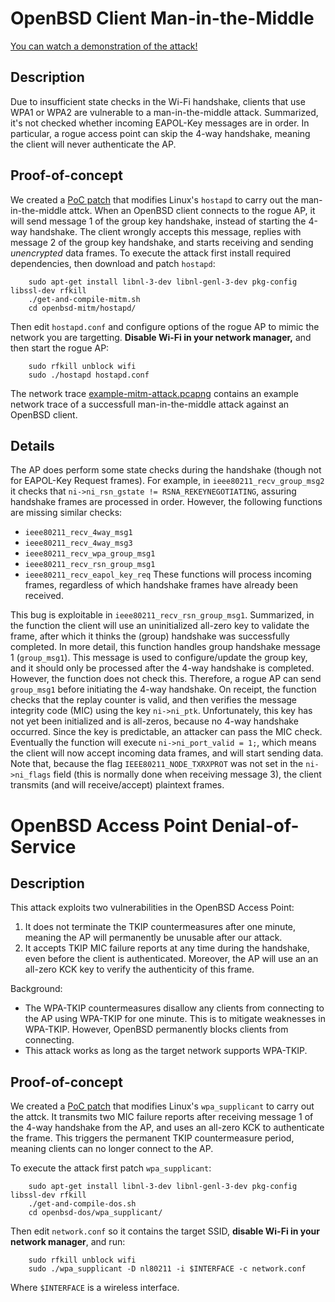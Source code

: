 # OpenBSD Client Man-in-the-Middle

[You can watch a demonstration of the attack!](https://www.youtube.com/watch?v=XLvXL7HabYM)

## Description

Due to insufficient state checks in the Wi-Fi handshake, clients that use WPA1 or WPA2 are vulnerable to a man-in-the-middle attack.
Summarized, it's not checked whether incoming EAPOL-Key messages are in order.
In particular, a rogue access point can skip the 4-way handshake, meaning the client will never authenticate the AP.


## Proof-of-concept

We created a [PoC patch](mitm_poc.patch) that modifies Linux's `hostapd` to carry out the man-in-the-middle attck.
When an OpenBSD client connects to the rogue AP, it will send message 1 of the group key handshake, instead of starting the 4-way handshake.
The client wrongly accepts this message, replies with message 2 of the group key handshake, and starts receiving and sending *unencrypted* data frames.
To execute the attack first install required dependencies, then download and patch `hostapd`:

		sudo apt-get install libnl-3-dev libnl-genl-3-dev pkg-config libssl-dev rfkill
		./get-and-compile-mitm.sh
		cd openbsd-mitm/hostapd/

Then edit `hostapd.conf` and configure options of the rogue AP to mimic the network you are targetting.
**Disable Wi-Fi in your network manager,** and then start the rogue AP:

		sudo rfkill unblock wifi
		sudo ./hostapd hostapd.conf

The network trace [example-mitm-attack.pcapng](example-mitm-attack.pcapng) contains an example network trace of a successfull man-in-the-middle attack against an OpenBSD client.

## Details

The AP does perform some state checks during the handshake (though not for EAPOL-Key Request frames).
For example, in `ieee80211_recv_group_msg2` it checks that `ni->ni_rsn_gstate != RSNA_REKEYNEGOTIATING`, assuring handshake frames are processed in order.
However, the following functions are missing similar checks:
- `ieee80211_recv_4way_msg1`
- `ieee80211_recv_4way_msg3`
- `ieee80211_recv_wpa_group_msg1`
- `ieee80211_recv_rsn_group_msg1`
- `ieee80211_recv_eapol_key_req`
These functions will process incoming frames, regardless of which handshake frames have already been received.

This bug is exploitable in `ieee80211_recv_rsn_group_msg1`.
Summarized, in the function the client will use an uninitialized all-zero key to validate the frame, after which it thinks the (group) handshake was successfully completed.
In more detail, this function handles group handshake message 1 (`group_msg1`).
This message is used to configure/update the group key, and it should only be processed after the 4-way handshake is completed.
However, the function does not check this.
Therefore, a rogue AP can send `group_msg1` before initiating the 4-way handshake.
On receipt, the function checks that the replay counter is valid, and then verifies the message integrity code (MIC) using the key `ni->ni_ptk`.
Unfortunately, this key has not yet been initialized and is all-zeros, because no 4-way handshake occurred.
Since the key is predictable, an attacker can pass the MIC check.
Eventually the function will execute `ni->ni_port_valid = 1;`, which means the client will now accept incoming data frames, and will start sending data.
Note that, because the flag `IEEE80211_NODE_TXRXPROT` was not set in the `ni->ni_flags` field (this is normally done when receiving message 3), the client transmits (and will receive/accept) plaintext frames.


# OpenBSD Access Point Denial-of-Service

## Description

This attack exploits two vulnerabilities in the OpenBSD Access Point:

1. It does not terminate the TKIP countermeasures after one minute, meaning the AP will permanently be unusable after our attack.
2. It accepts TKIP MIC failure reports at any time during the handshake, even before the client is authenticated.
Moreover, the AP will use an
an all-zero KCK key to verify the authenticity of this frame.

Background:
- The WPA-TKIP countermeasures disallow any clients from connecting to the AP using WPA-TKIP for one minute.
This is to mitigate weaknesses in WPA-TKIP.
However, OpenBSD permanently blocks clients from connecting.
- This attack works as long as the target network supports WPA-TKIP.


## Proof-of-concept

We created a [PoC patch](attack_ap_dos.patch) that modifies Linux's `wpa_supplicant` to carry out the attck.
It transmits two MIC failure reports after receiving message 1 of the 4-way handshake from the AP,
and uses an all-zero KCK to authenticate the frame.
This triggers the permanent TKIP countermeasure period, meaning clients can no longer connect to the AP.

To execute the attack first patch `wpa_supplicant`:

		sudo apt-get install libnl-3-dev libnl-genl-3-dev pkg-config libssl-dev rfkill
		./get-and-compile-dos.sh
		cd openbsd-dos/wpa_supplicant/

Then edit `network.conf` so it contains the target SSID, **disable Wi-Fi in your network manager**, and run:

		sudo rfkill unblock wifi
		sudo ./wpa_supplicant -D nl80211 -i $INTERFACE -c network.conf

Where `$INTERFACE` is a wireless interface.

